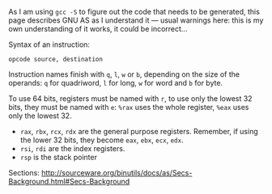 As I am using `gcc -S` to figure out the code that needs to be
generated, this page describes GNU AS as I understand it — usual
warnings here: this is my own understanding of it works, it could be
incorrect...



Syntax of an instruction:

    opcode source, destination
    
Instruction names finish with `q`, `l`, `w` or `b`, depending on the
size of the operands: `q` for quadriword, `l` for long, `w` for word
and `b` for byte.

To use 64 bits, registers must be named with `r`, to use only the
lowest 32 bits, they must be named with `e`: `%rax` uses the whole
register, `%eax` uses only the lowest 32.

* `rax`, `rbx`, `rcx`, `rdx` are the general purpose registers.
  Remember, if using the lower 32 bits, they become `eax`, `ebx`,
  `ecx`, `edx`.
* `rsi`, `rdi` are the index registers.
* `rsp` is the stack pointer


Sections: http://sourceware.org/binutils/docs/as/Secs-Background.html#Secs-Background
